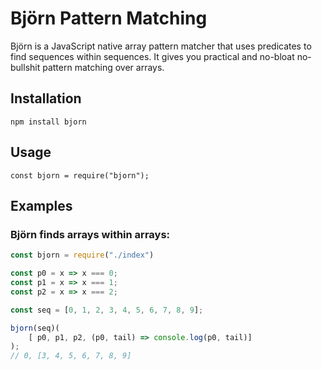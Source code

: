 # Björn Pattern Matching

Björn is a JavaScript native array pattern matcher that uses predicates to find sequences within sequences. It gives you practical and no-bloat no-bullshit pattern matching over arrays.

## Installation

`npm install bjorn`

## Usage

```const bjorn = require("bjorn");```

## Examples

### Björn finds arrays within arrays:

```javascript
const bjorn = require("./index")

const p0 = x => x === 0;
const p1 = x => x === 1;
const p2 = x => x === 2;

const seq = [0, 1, 2, 3, 4, 5, 6, 7, 8, 9];

bjorn(seq)(
    [ p0, p1, p2, (p0, tail) => console.log(p0, tail)]
);
// 0, [3, 4, 5, 6, 7, 8, 9]
```
